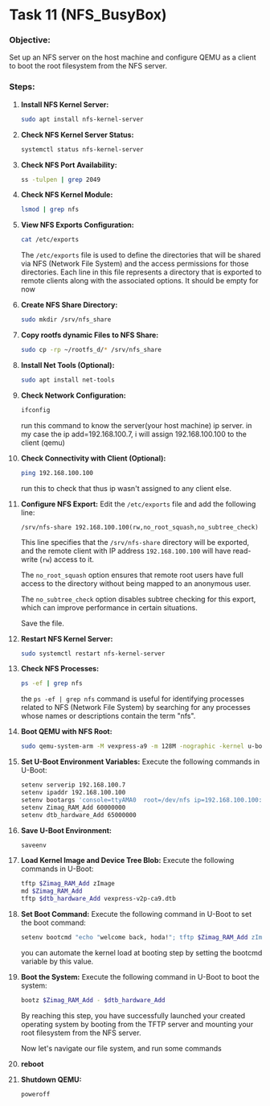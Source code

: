 # Task 11 (NFS_BusyBox)

### **Objective:**

Set up an NFS server on the host machine and configure QEMU as a client to boot the root filesystem from the NFS server.

### **Steps:**

1. **Install NFS Kernel Server:**

   ```bash
   sudo apt install nfs-kernel-server
   ```

2. **Check NFS Kernel Server Status:**
   ```bash
   systemctl status nfs-kernel-server
   ```

3. **Check NFS Port Availability:**
   ```bash
   ss -tulpen | grep 2049
   ```

4. **Check NFS Kernel Module:**

   ```bash
   lsmod | grep nfs
   ```

5. **View NFS Exports Configuration:**
   ```bash
   cat /etc/exports
   ```

   The `/etc/exports` file is used to define the directories  that will be shared via NFS (Network File System) and the access  permissions for those directories. Each line in this file represents a  directory that is exported to remote clients along with the associated  options. It should be empty for now

6. **Create NFS Share Directory:**

   ```bash
   sudo mkdir /srv/nfs_share
   ```

7. **Copy rootfs dynamic Files to NFS Share:**

   ```bash
   sudo cp -rp ~/rootfs_d/* /srv/nfs_share
   ```

8. **Install Net Tools (Optional):**
   ```bash
   sudo apt install net-tools
   ```

9. **Check Network Configuration:**
   ```bash
   ifconfig
   ```

   run this command to know the server(your host machine) ip server. in my case the ip add=192.168.100.7, i will assign 192.168.100.100 to the client (qemu)

10. **Check Connectivity with Client (Optional):**

    ```bash
    ping 192.168.100.100
    ```

    run this to check that thus ip wasn't assigned to any client else.

11. **Configure NFS Export:**
    Edit the `/etc/exports` file and add the following line:

    ```
    /srv/nfs-share 192.168.100.100(rw,no_root_squash,no_subtree_check)
    ```
    This line specifies that the `/srv/nfs-share` directory will be exported, and the remote client with IP address `192.168.100.100` will have read-write (`rw`) access to it.

    The `no_root_squash` option ensures that remote root users have full access to the directory without being mapped to an anonymous user.

    The `no_subtree_check` option disables subtree checking for this export, which can improve performance in certain situations.

    Save the file.

12. **Restart NFS Kernel Server:**
    ```bash
    sudo systemctl restart nfs-kernel-server
    ```

13. **Check NFS Processes:**

    ```bash
    ps -ef | grep nfs
    ```

    the `ps -ef | grep nfs` command is useful for identifying  processes related to NFS (Network File System) by searching for any  processes whose names or descriptions contain the term "nfs".

14. **Boot QEMU with NFS Root:**

    ```bash
    sudo qemu-system-arm -M vexpress-a9 -m 128M -nographic -kernel u-boot -sd sd.img -net tap,script=./qemu-ifup -net nic
    ```

15. **Set U-Boot Environment Variables:**
    Execute the following commands in U-Boot:
    ```bash
    setenv serverip 192.168.100.7
    setenv ipaddr 192.168.100.100
    setenv bootargs 'console=ttyAMA0  root=/dev/nfs ip=192.168.100.100:::::eth0 nfsroot=192.168.100.4:/srv/nfs_share,nfsvers=3,tcp rw init=/sbin/init'
    setenv Zimag_RAM_Add 60000000
    setenv dtb_hardware_Add 65000000
    ```

16. **Save U-Boot Environment:**
    ```bash
    saveenv
    ```

17. **Load Kernel Image and Device Tree Blob:**
    Execute the following commands in U-Boot:
    ```bash
    tftp $Zimag_RAM_Add zImage
    md $Zimag_RAM_Add
    tftp $dtb_hardware_Add vexpress-v2p-ca9.dtb
    ```

18. **Set Boot Command:**
    Execute the following command in U-Boot to set the boot command:
    ```bash
    setenv bootcmd "echo "welcome back, hoda!"; tftp $Zimag_RAM_Add zImage;tftp $dtb_hardware_Add vexpress-v2p-ca9.dtb"
    ```

    you can automate the kernel load at booting step by setting the bootcmd variable by this value.

19. **Boot the System:**
    Execute the following command in U-Boot to boot the system:

    ```bash
    bootz $Zimag_RAM_Add - $dtb_hardware_Add
    ```

    By reaching this step, you have successfully launched your created  operating system by booting from the TFTP server and mounting your root  filesystem from the NFS server.

    Now let's navigate our file system, and run some commands 

    

20. **reboot**

    

21. **Shutdown QEMU:**

    ```bash
    poweroff
    ```

